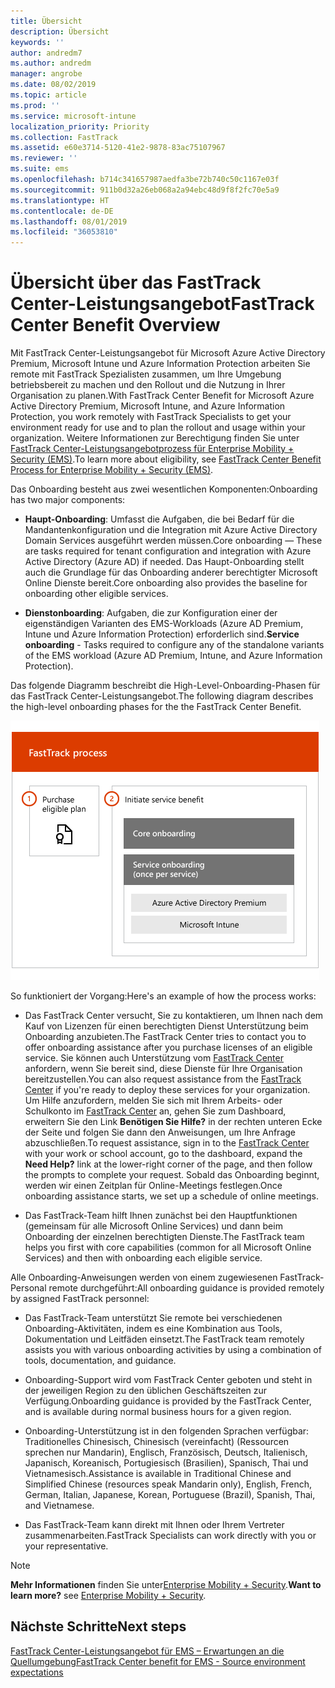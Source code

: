 ```yaml
---
title: Übersicht
description: Übersicht
keywords: ''
author: andredm7
ms.author: andredm
manager: angrobe
ms.date: 08/02/2019
ms.topic: article
ms.prod: ''
ms.service: microsoft-intune
localization_priority: Priority
ms.collection: FastTrack
ms.assetid: e60e3714-5120-41e2-9878-83ac75107967
ms.reviewer: ''
ms.suite: ems
ms.openlocfilehash: b714c341657987aedfa3be72b740c50c1167e03f
ms.sourcegitcommit: 911b0d32a26eb068a2a94ebc48d9f8f2fc70e5a9
ms.translationtype: HT
ms.contentlocale: de-DE
ms.lasthandoff: 08/01/2019
ms.locfileid: "36053810"
---
```

# <a name="fasttrack-center-benefit-overview"></a><span data-ttu-id="8f9ac-103">Übersicht über das FastTrack Center-Leistungsangebot</span><span class="sxs-lookup"><span data-stu-id="8f9ac-103">FastTrack Center Benefit Overview</span></span>

<span data-ttu-id="8f9ac-104">Mit FastTrack Center-Leistungsangebot für Microsoft Azure Active Directory Premium, Microsoft Intune und Azure Information Protection arbeiten Sie remote mit FastTrack Spezialisten zusammen, um Ihre Umgebung betriebsbereit zu machen und den Rollout und die Nutzung in Ihrer Organisation zu planen.</span><span class="sxs-lookup"><span data-stu-id="8f9ac-104">With FastTrack Center Benefit for Microsoft Azure Active Directory Premium, Microsoft Intune, and Azure Information Protection, you work remotely with FastTrack Specialists to get your environment ready for use and to plan the rollout and usage within your organization.</span></span> <span data-ttu-id="8f9ac-105">Weitere Informationen zur Berechtigung finden Sie unter [FastTrack Center-Leistungsangebotprozess für Enterprise Mobility + Security (EMS)](EMS-fasttrack-process.md).</span><span class="sxs-lookup"><span data-stu-id="8f9ac-105">To learn more about eligibility, see [FastTrack Center Benefit Process for Enterprise Mobility + Security (EMS)](EMS-fasttrack-process.md).</span></span>

<span data-ttu-id="8f9ac-106">Das Onboarding besteht aus zwei wesentlichen Komponenten:</span><span class="sxs-lookup"><span data-stu-id="8f9ac-106">Onboarding has two major components:</span></span>

-   <span data-ttu-id="8f9ac-107">**Haupt-Onboarding**: Umfasst die Aufgaben, die bei Bedarf für die Mandantenkonfiguration und die Integration mit Azure Active Directory Domain Services ausgeführt werden müssen.</span><span class="sxs-lookup"><span data-stu-id="8f9ac-107">Core onboarding — These are tasks required for tenant configuration and integration with Azure Active Directory (Azure AD) if needed.</span></span> <span data-ttu-id="8f9ac-108">Das Haupt-Onboarding stellt auch die Grundlage für das Onboarding anderer berechtigter Microsoft Online Dienste bereit.</span><span class="sxs-lookup"><span data-stu-id="8f9ac-108">Core onboarding also provides the baseline for onboarding other eligible services.</span></span>

-   <span data-ttu-id="8f9ac-109">**Dienstonboarding**: Aufgaben, die zur Konfiguration einer der eigenständigen Varianten des EMS-Workloads (Azure AD Premium, Intune und Azure Information Protection) erforderlich sind.</span><span class="sxs-lookup"><span data-stu-id="8f9ac-109">**Service onboarding** - Tasks required to configure any of the standalone variants of the EMS workload (Azure AD Premium, Intune, and Azure Information Protection).</span></span>

<span data-ttu-id="8f9ac-110">Das folgende Diagramm beschreibt die High-Level-Onboarding-Phasen für das FastTrack Center-Leistungsangebot.</span><span class="sxs-lookup"><span data-stu-id="8f9ac-110">The following diagram describes the high-level onboarding phases for the the FastTrack Center Benefit.</span></span>

![Die hochrangigen Onboarding-Phasen der Nutzung des FastTrack Center-Leistungsangebot.](./media/ft-onboarding-process.png)

<span data-ttu-id="8f9ac-112">So funktioniert der Vorgang:</span><span class="sxs-lookup"><span data-stu-id="8f9ac-112">Here's an example of how the process works:</span></span>

- <span data-ttu-id="8f9ac-113">Das FastTrack Center versucht, Sie zu kontaktieren, um Ihnen nach dem Kauf von Lizenzen für einen berechtigten Dienst Unterstützung beim Onboarding anzubieten.</span><span class="sxs-lookup"><span data-stu-id="8f9ac-113">The FastTrack Center tries to contact you to offer onboarding assistance after you purchase licenses of an eligible service.</span></span> <span data-ttu-id="8f9ac-114">Sie können auch Unterstützung vom [FastTrack Center](https://go.microsoft.com/fwlink/?linkid=780698) anfordern, wenn Sie bereit sind, diese Dienste für Ihre Organisation bereitzustellen.</span><span class="sxs-lookup"><span data-stu-id="8f9ac-114">You can also request assistance from the [FastTrack Center](https://go.microsoft.com/fwlink/?linkid=780698) if you're ready to deploy these services for your organization.</span></span> <span data-ttu-id="8f9ac-115">Um Hilfe anzufordern, melden Sie sich mit Ihrem Arbeits- oder Schulkonto im [FastTrack Center](https://go.microsoft.com/fwlink/?linkid=780698) an, gehen Sie zum Dashboard, erweitern Sie den Link **Benötigen Sie Hilfe?** in der rechten unteren Ecke der Seite und folgen Sie dann den Anweisungen, um Ihre Anfrage abzuschließen.</span><span class="sxs-lookup"><span data-stu-id="8f9ac-115">To request assistance, sign in to the [FastTrack Center](https://go.microsoft.com/fwlink/?linkid=780698) with your work or school account, go to the dashboard, expand the **Need Help?** link at the lower-right corner of the page, and then follow the prompts to complete your request.</span></span> <span data-ttu-id="8f9ac-116">Sobald das Onboarding beginnt, werden wir einen Zeitplan für Online-Meetings festlegen.</span><span class="sxs-lookup"><span data-stu-id="8f9ac-116">Once onboarding assistance starts, we set up a schedule of online meetings.</span></span>

-   <span data-ttu-id="8f9ac-117">Das FastTrack-Team hilft Ihnen zunächst bei den Hauptfunktionen (gemeinsam für alle Microsoft Online Services) und dann beim Onboarding der einzelnen berechtigten Dienste.</span><span class="sxs-lookup"><span data-stu-id="8f9ac-117">The FastTrack team helps you first with core capabilities (common for all Microsoft Online Services) and then with onboarding each eligible service.</span></span>

<span data-ttu-id="8f9ac-118">Alle Onboarding-Anweisungen werden von einem zugewiesenen FastTrack-Personal remote durchgeführt:</span><span class="sxs-lookup"><span data-stu-id="8f9ac-118">All onboarding guidance is provided remotely by assigned FastTrack personnel:</span></span>

-   <span data-ttu-id="8f9ac-119">Das FastTrack-Team unterstützt Sie remote bei verschiedenen Onboarding-Aktivitäten, indem es eine Kombination aus Tools, Dokumentation und Leitfäden einsetzt.</span><span class="sxs-lookup"><span data-stu-id="8f9ac-119">The FastTrack team remotely assists you with various onboarding activities by using a combination of tools, documentation, and guidance.</span></span>

-   <span data-ttu-id="8f9ac-120">Onboarding-Support wird vom FastTrack Center geboten und steht in der jeweiligen Region zu den üblichen Geschäftszeiten zur Verfügung.</span><span class="sxs-lookup"><span data-stu-id="8f9ac-120">Onboarding guidance is provided by the FastTrack Center, and is available during normal business hours for a given region.</span></span>

-   <span data-ttu-id="8f9ac-121">Onboarding-Unterstützung ist in den folgenden Sprachen verfügbar: Traditionelles Chinesisch, Chinesisch (vereinfacht) (Ressourcen sprechen nur Mandarin), Englisch, Französisch, Deutsch, Italienisch, Japanisch, Koreanisch, Portugiesisch (Brasilien), Spanisch, Thai und Vietnamesisch.</span><span class="sxs-lookup"><span data-stu-id="8f9ac-121">Assistance is available in Traditional Chinese and Simplified Chinese (resources speak Mandarin only), English, French, German, Italian, Japanese, Korean, Portuguese (Brazil), Spanish, Thai, and Vietnamese.</span></span>

-   <span data-ttu-id="8f9ac-122">Das FastTrack-Team kann direkt mit Ihnen oder Ihrem Vertreter zusammenarbeiten.</span><span class="sxs-lookup"><span data-stu-id="8f9ac-122">FastTrack Specialists can work directly with you or your representative.</span></span>

> [!NOTE]
> <span data-ttu-id="8f9ac-123">**Mehr Informationen** finden Sie unter[Enterprise Mobility + Security](https://www.microsoft.com/cloud-platform/enterprise-mobility).</span><span class="sxs-lookup"><span data-stu-id="8f9ac-123">**Want to learn more?** see [Enterprise Mobility + Security](https://www.microsoft.com/cloud-platform/enterprise-mobility).</span></span>

## <a name="next-steps"></a><span data-ttu-id="8f9ac-124">Nächste Schritte</span><span class="sxs-lookup"><span data-stu-id="8f9ac-124">Next steps</span></span>

[<span data-ttu-id="8f9ac-125">FastTrack Center-Leistungsangebot für EMS – Erwartungen an die Quellumgebung</span><span class="sxs-lookup"><span data-stu-id="8f9ac-125">FastTrack Center benefit for EMS - Source environment expectations</span></span>](EMS-source-environment-expectations.md)
